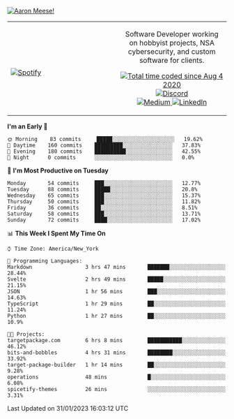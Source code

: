 [![Aaron Meese!](https://user-images.githubusercontent.com/17814535/88975338-a2aabf00-d27f-11ea-963f-8a19608716b4.png)](https://github.com/ajmeese7/readme-ascii "README ASCII")

<!-- Modified from project here: https://github.com/novatorem/novatorem -->
<table width="100%">
  <tr>
  <td width="50%">

&nbsp; <br> [![Spotify](https://ajmeese7.vercel.app/api/spotify)](https://open.spotify.com/user/ajmeese)

  </td>
  <td width="50%">
    <p align="center">
    Software Developer working on hobbyist projects, NSA cybersecurity, and custom software for clients.
    </p>
    <p align="center">
      <a href="https://wakatime.com/@f726891d-3b02-46cd-9b60-e8c59f9e2b14">
        <img src="https://wakatime.com/badge/user/f726891d-3b02-46cd-9b60-e8c59f9e2b14.svg" alt="Total time coded since Aug 4 2020" title="WakaTime" />
      </a>
      <a href="http://link.aaronmeese.com/discord">
        <img src="https://img.shields.io/badge/discord-ajmeese7%234835-369?style=flat-square&logo=discord&logoColor=white&color=purple" alt="Discord" title="Discord">
      </a>
      <br />
      <a href="https://link.aaronmeese.com/medium">
        <img src="https://img.shields.io/badge/medium-ajmeese7-1DB954?style=flat-square&logo=medium&logoColor=white" alt="Medium" title="Medium">
      </a>
      <a href="https://link.aaronmeese.com/linkedin">
        <img src="https://img.shields.io/badge/linkedIn-aaronmeese-1DB954?style=flat-square&logo=linkedin&logoColor=white&color=blue" alt="LinkedIn" title="LinkedIn">
      </a>
    </p>
  </td>

</table>

[//]: <> (The `&nbsp;` is to have Aphelion take up more space)

<!--START_SECTION:waka-->
**I'm an Early 🐤** 

```text
🌞 Morning    83 commits     █████░░░░░░░░░░░░░░░░░░░░   19.62% 
🌆 Daytime    160 commits    █████████░░░░░░░░░░░░░░░░   37.83% 
🌃 Evening    180 commits    ██████████░░░░░░░░░░░░░░░   42.55% 
🌙 Night      0 commits      ░░░░░░░░░░░░░░░░░░░░░░░░░   0.0%

```
📅 **I'm Most Productive on Tuesday** 

```text
Monday       54 commits     ███░░░░░░░░░░░░░░░░░░░░░░   12.77% 
Tuesday      88 commits     █████░░░░░░░░░░░░░░░░░░░░   20.8% 
Wednesday    65 commits     ███░░░░░░░░░░░░░░░░░░░░░░   15.37% 
Thursday     50 commits     ███░░░░░░░░░░░░░░░░░░░░░░   11.82% 
Friday       36 commits     ██░░░░░░░░░░░░░░░░░░░░░░░   8.51% 
Saturday     58 commits     ███░░░░░░░░░░░░░░░░░░░░░░   13.71% 
Sunday       72 commits     ████░░░░░░░░░░░░░░░░░░░░░   17.02%

```


📊 **This Week I Spent My Time On** 

```text
⌚︎ Time Zone: America/New_York

💬 Programming Languages: 
Markdown                 3 hrs 47 mins       ███████░░░░░░░░░░░░░░░░░░   28.44% 
Svelte                   2 hrs 49 mins       █████░░░░░░░░░░░░░░░░░░░░   21.15% 
JSON                     1 hr 56 mins        ███░░░░░░░░░░░░░░░░░░░░░░   14.63% 
TypeScript               1 hr 29 mins        ██░░░░░░░░░░░░░░░░░░░░░░░   11.24% 
Python                   1 hr 27 mins        ██░░░░░░░░░░░░░░░░░░░░░░░   10.9%

🐱‍💻 Projects: 
targetpackage.com        6 hrs 8 mins        ███████████░░░░░░░░░░░░░░   46.12% 
bits-and-bobbles         4 hrs 31 mins       ████████░░░░░░░░░░░░░░░░░   33.92% 
target-package-builder   1 hr 14 mins        ██░░░░░░░░░░░░░░░░░░░░░░░   9.28% 
operations               48 mins             █░░░░░░░░░░░░░░░░░░░░░░░░   6.08% 
spicetify-themes         26 mins             ░░░░░░░░░░░░░░░░░░░░░░░░░   3.31%

```


 Last Updated on 31/01/2023 16:03:12 UTC
<!--END_SECTION:waka-->
